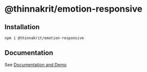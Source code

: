 # @thinnakrit/emotion-responsive

## Installation

```
npm i @thinnakrit/emotion-responsive
```

## Documentation

See [Documentation and Demo](https://emotion-responsive.vercel.app)


